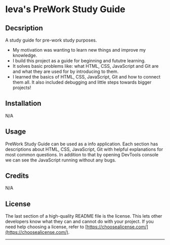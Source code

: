 # Ieva's PreWork Study Guide

## Decsription
A study guide for pre-work study purposes.


- My motivation was wanting to learn new things and improve my knowledge.
- I build this project as a guide for beginning and fututre learning.
- It solves basic problems like: what HTML, CSS, JavaScript and Git are and what they are used for by introducing to them.
- I learned the basics of HTML, CSS, JavaScript, Git and how to connect them all. It also included debugging and little steps towards bigger projects!


## Installation 

N/A

## Usage

PreWork Study Guide can be used as a info application. Each section has descriptions about HTML, CSS, JavaScript, Git with helpful explanations for most common questions.
In addition to that by opening DevTools console we can see the JavaScript running without any bugs.

## Credits 

N/A

## License

The last section of a high-quality README file is the license. This lets other developers know what they can and cannot do with your project. If you need help choosing a license, refer to [https://choosealicense.com/](https://choosealicense.com/).

---
